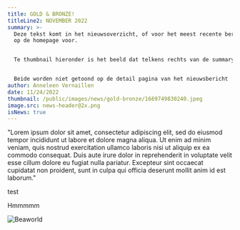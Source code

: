 ```yaml
---
title: GOLD & BRONZE!
titleLine2: NOVEMBER 2022
summary: >-
  D﻿eze tekst komt in het nieuwsoverzicht, of voor het meest recente bericht ook
  op de homepage voor.


  T﻿e thumbnail hieronder is het beeld dat telkens rechts van de summary komt te staan in het overzicht.


  B﻿eide worden niet getoond op de detail pagina van het nieuwsbericht
author: Anneleen Vernaillen
date: 11/24/2022
thumbnail: /public/images/news/gold-bronze/1669749830240.jpeg
image.src: news-header@2x.png
isNews: true
---
```


<div class="col-left">
<p>"Lorem ipsum dolor sit amet, consectetur adipiscing elit, sed do eiusmod tempor incididunt ut labore et dolore magna aliqua. Ut enim ad minim veniam, quis nostrud exercitation ullamco laboris nisi ut aliquip ex ea commodo consequat. Duis aute irure dolor in reprehenderit in voluptate velit esse cillum dolore eu fugiat nulla pariatur. Excepteur sint occaecat cupidatat non proident, sunt in culpa qui officia deserunt mollit anim id est laborum."</p>
</div>
<div class="col-right">
<p>t﻿est

H﻿mmmmm

![](/images/1669749830240.jpeg "Beaworld")</p>
</div>
<div class="col-clear"></div>